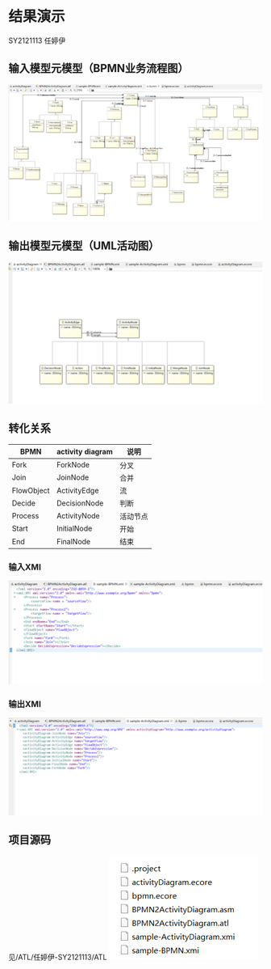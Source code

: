 # 结果演示

SY2121113 任婷伊

## 输入模型元模型（BPMN业务流程图）

![avatar](./image/输入模型元模型.png)

##  输出模型元模型（UML活动图）

![avatar](./image/输出模型元模型.png)

## 转化关系

| BPMN       | activity diagram |    说明  |
| ---------- | ---------------- | ---- |
| Fork       | ForkNode         | 分叉 |
| Join       | JoinNode         | 合并 |
| FlowObject | ActivityEdge     | 流 |
| Decide     | DecisionNode     | 判断 |
| Process    | ActivityNode     | 活动节点 |
| Start      | InitialNode      | 开始 |
| End        | FinalNode        | 结束 |

### 输入XMI

![avatar](./image/输入XMI.png)

### 输出XMI

![avatar](./image/输出XMI.png)

## 项目源码

见/ATL/任婷伊-SY2121113/ATL
![avatar](./image/项目源码.png)